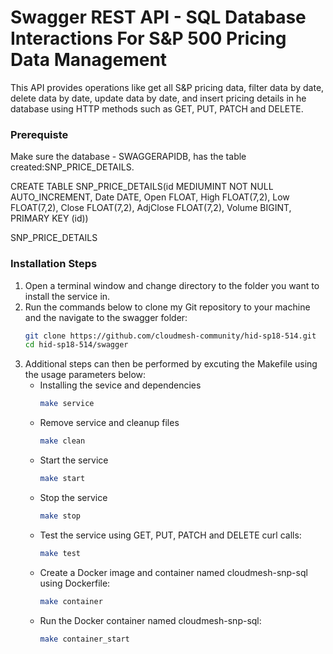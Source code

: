 # Swagger REST API - SQL Database Interactions For S&P 500 Pricing Data Management

This API provides operations like get all S&P pricing data, filter data by date, delete data by date, update data by date, and insert pricing details in he database using
HTTP methods such as GET, PUT, PATCH and DELETE.

### Prerequiste

Make sure the database - SWAGGERAPIDB, has the table created:SNP_PRICE_DETAILS.

CREATE TABLE SNP_PRICE_DETAILS(id MEDIUMINT NOT NULL AUTO_INCREMENT, Date DATE, Open FLOAT, High FLOAT(7,2), Low FLOAT(7,2), Close FLOAT(7,2), AdjClose FLOAT(7,2), Volume BIGINT, PRIMARY KEY (id))


SNP_PRICE_DETAILS

### Installation Steps
1. Open a terminal window and change directory to the folder you want to install the service in.
2. Run the commands below to clone my Git repository to your machine and the navigate to the swagger folder: 
    ```sh
    git clone https://github.com/cloudmesh-community/hid-sp18-514.git
    cd hid-sp18-514/swagger
    ```
3. Additional steps can then be performed by excuting the Makefile using the usage parameters below:
    -  Installing the sevice and dependencies
        ```sh
        make service
        ```
    -  Remove service and cleanup files
        ```sh
        make clean
        ```
    -  Start the service
        ```sh
        make start
        ```
    -  Stop the service
        ```sh
        make stop
        ```
    -  Test the service using GET, PUT, PATCH and DELETE curl calls:
        ```sh
        make test
        ```
    -  Create a Docker image and container named cloudmesh-snp-sql using Dockerfile:
        ```sh
        make container
        ```
    -  Run the Docker container named cloudmesh-snp-sql:
        ```sh
        make container_start
        ```
